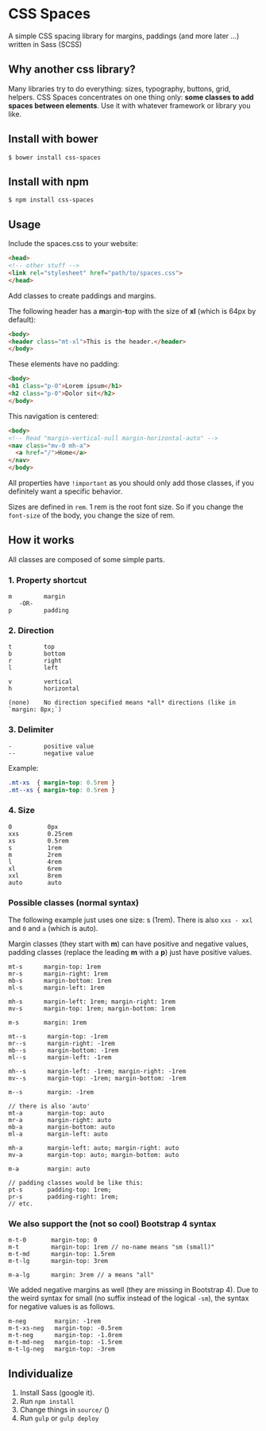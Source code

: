# CSS Spaces
A simple CSS spacing library for margins, paddings (and more later ...) written in Sass (SCSS)

## Why another css library?
Many libraries try to do everything: sizes, typography, buttons, grid, helpers. CSS Spaces concentrates on one thing only: **some classes to add spaces between elements**. Use it with whatever framework or library you like.

## Install with bower
```shell
$ bower install css-spaces
```

## Install with npm
```shell
$ npm install css-spaces
```

## Usage
Include the spaces.css to your website:

```html
<head>
<!-- other stuff -->
<link rel="stylesheet" href="path/to/spaces.css">
</head>
```

Add classes to create paddings and margins.

The following header has a <b>m</b>argin-<b>t</b>op with the size of **xl** (which is 64px by default):
```html
<body>
<header class="mt-xl">This is the header.</header>
</body>
```

These elements have no padding:
```html
<body>
<h1 class="p-0">Lorem ipsum</h1>
<h2 class="p-0">Dolor sit</h2>
</body>
```

This navigation is centered:
```html
<body>
<!-- Read "margin-vertical-null margin-horizontal-auto" -->
<nav class="mv-0 mh-a">
  <a href="/">Home</a>
</nav>
</body>
```

All properties have `!important` as you should only add those classes, if you definitely want a specific behavior.

Sizes are defined in `rem`. 1 rem is the root font size. So if you change the `font-size` of the body, you change the size of rem.

## How it works
All classes are composed of some simple parts.

### 1. Property shortcut
```
m         margin
   -OR-
p         padding
```


### 2. Direction
```
t         top
b         bottom
r         right
l         left

v         vertical
h         horizontal

(none)    No direction specified means *all* directions (like in `margin: 8px;`)

```

### 3. Delimiter
```
-         positive value
--        negative value
```
Example:
```css
.mt-xs  { margin-top: 0.5rem }
.mt--xs { margin-top: 0.5rem }
```

### 4. Size
```
0          0px
xxs        0.25rem
xs         0.5rem
s          1rem
m          2rem
l          4rem
xl         6rem
xxl        8rem
auto       auto
```

### Possible classes (normal syntax)

The following example just uses one size: s (1rem). There is also `xxs - xxl` and `0` and `a` (which is auto).

Margin classes (they start with **m**) can have positive and negative values, padding classes (replace the leading **m** with a **p**) just have positive values.

```
mt-s      margin-top: 1rem
mr-s      margin-right: 1rem
mb-s      margin-bottom: 1rem
ml-s      margin-left: 1rem

mh-s      margin-left: 1rem; margin-right: 1rem
mv-s      margin-top: 1rem; margin-bottom: 1rem

m-s       margin: 1rem

mt--s      margin-top: -1rem
mr--s      margin-right: -1rem
mb--s      margin-bottom: -1rem
ml--s      margin-left: -1rem

mh--s      margin-left: -1rem; margin-right: -1rem
mv--s      margin-top: -1rem; margin-bottom: -1rem

m--s       margin: -1rem

// there is also 'auto'
mt-a       margin-top: auto
mr-a       margin-right: auto
mb-a       margin-bottom: auto
ml-a       margin-left: auto

mh-a       margin-left: auto; margin-right: auto
mv-a       margin-top: auto; margin-bottom: auto

m-a        margin: auto

// padding classes would be like this:
pt-s       padding-top: 1rem;
pr-s       padding-right: 1rem;
// etc.
```

### We also support the (not so cool) Bootstrap 4 syntax
```
m-t-0       margin-top: 0
m-t         margin-top: 1rem // no-name means "sm (small)"
m-t-md      margin-top: 1.5rem
m-t-lg      margin-top: 3rem

m-a-lg      margin: 3rem // a means "all"
```
We added negative margins as well (they are missing in Bootstrap 4). Due to the weird syntax for small (no suffix instead of the logical `-sm`), the syntax for negative values is as follows.

```
m-neg        margin: -1rem
m-t-xs-neg   margin-top: -0.5rem
m-t-neg      margin-top: -1.0rem
m-t-md-neg   margin-top: -1.5rem
m-t-lg-neg   margin-top: -3rem

```

## Individualize
1. Install Sass (google it).
2. Run `npm install`
3. Change things in `source/` ()
4. Run `gulp` or `gulp deploy`
